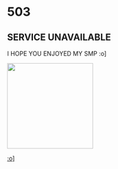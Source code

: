  </head>
  <body>
    <h1>503</h1>
    <h2>SERVICE UNAVAILABLE</h2>
    <p>I HOPE YOU ENJOYED MY SMP :o]
    </p>
   <img src="fuckasslogo.png" width="200">
   <p class="hide"><a href="https://qsmpfederation.github.io/ARCHIVE"> :o]</a></p>
  </body>
</html>
